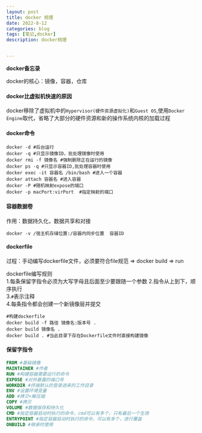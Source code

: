 ```yaml
---
layout: post
title: docker 梳理
date: 2022-8-12
categories: blog
tags: [笔记,docker]
description: docker梳理


---
```


**docker备忘录**

docker的核心：镜像，容器，仓库

#### docker比虚拟机快速的原因

docker移除了虚拟机中的`Hypervisor(硬件资源虚拟化)`和`Guest OS`,使用`Docker Engine`取代，省略了大部分的硬件资源和新的操作系统内核的加载过程

#### docker命令

```shell
docker -d #后台运行
docker -q #只显示镜像ID，批处理镜像时使用
docker rmi -f 镜像名 #强制删除正在运行的镜像
docker ps -q #只显示容器ID,批处理容器时使用
docker exec -it 容器名 /bin/bash #进入一个容器 
docker attach 容器名 #进入容器
docker -P #随机映射expose的端口
docker -p macPort:virPort  #指定映射的端口
```

#### 容器数据卷

作用：数据持久化，数据共享和对接

```shell
docker -v /宿主机存储位置:/容器内同步位置  容器ID
```

#### dockerfile

过程：手动编写dockerfile文件，必须要符合file规范 => docker build => run

dockerfile编写规则  
1.每条保留字指令必须为大写字母且后面至少要跟随一个参数 
2.指令从上到下，顺序执行  
3.`#`表示注释   
4.每条指令都会创建一个新镜像层并提交

```shell
#构建dockerfile
docker build -f 路径 镜像名:版本号 .
docker build 镜像名 .
docker build . #当此目录下存在Dockerfile文件时直接构建镜像
```

#### 保留字指令

```dockerfile
FROM #基础镜像
MAINTAINER #作者
RUN #构建容器需要运行的命令
EXPOSE #对外暴露的端口号
WORKDIR #终端默认的登录进来的工作目录
ENV #设置环境变量
ADD #拷贝+解压缩
COPY #拷贝
VOLUME #数据保存和持久化
CMD #指定容器启动时执行的命令，cmd可以有多个，只有最后一个生效
ENTRYPOINT #指定容器启动时执行的命令，可以有多个，进行覆盖
ONBUILD #继承时使用
```

